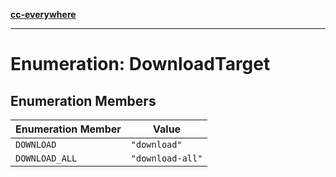 [**cc-everywhere**](../../../../../index.md)

***

# Enumeration: DownloadTarget

## Enumeration Members

| Enumeration Member | Value |
| ------ | ------ |
| <a id="download"></a> `DOWNLOAD` | `"download"` |
| <a id="download_all"></a> `DOWNLOAD_ALL` | `"download-all"` |
